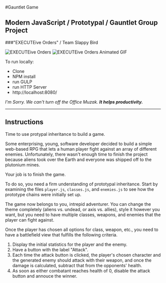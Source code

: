 #Gauntlet Game
## Modern JavaScript / Prototypal / Gauntlet Group Project 
###"EXECUTEive Orders" / Team Slappy Bird

![EXECUTEive Orders](EXECUTiveOrdersSCREEN.jpg?raw=true "EXECUTEive Orders Screenshot")
![EXECUTEive Orders Animated GIF](EXECUTiveOrdersANIMATED.gif?raw=true "EXECUTEive Orders gif")

To run locally:
+ Clone
+ NPM install
+ run GULP
+ run HTTP Server
+ http://localhost:8080/

_I'm Sorry. We can't turn off the Office Muzak. ***It helps productivity.***_

***
## Instructions

Time to use protypal inheritance to build a game.

Some enterprising, young, software developer decided to build a simple web-based RPG that lets a human player fight against an array of different enemies. Unfortunately, there wasn't enough time to finish the project because aliens took over the Earth and everyone was shipped off to the plutonium mines.

Your job is to finish the game.

To do so, you need a firm understanding of prototypal inheritance. Start by examining the files `player.js`, `classes.js`, and `enemies.js` to see how the prototype chains were initially set up.

The game now belongs to you, intrepid adventurer. You can change the theme completely (aliens vs. undead, or axis vs. allies), style it however you want, but you need to have multiple classes, weapons, and enemies that the player can fight against.

Once the player has chosen all options for class, weapon, etc., you need to have a battlefield view that fulfills the following criteria.

1. Display the initial statistics for the player and the enemy.
2. Have a button with the label "Attack".
3. Each time the attack button is clicked, the player's chosen character and the generated enemy should attack with their weapon, and once the damage is calculated, subtract that from the opponents' health.
4. As soon as either combatant reaches health of 0, disable the attack button and annouce the winner.


